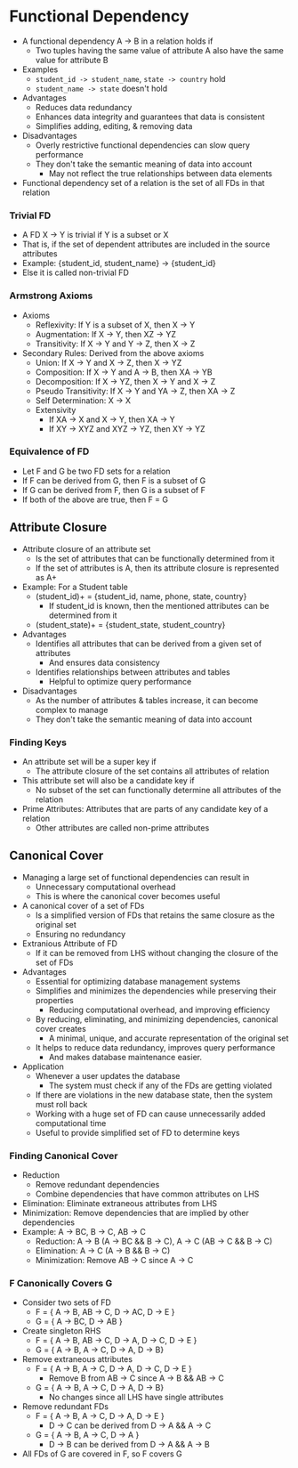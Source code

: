# Functional Dependency
- A functional dependency A -> B in a relation holds if
  - Two tuples having the same value of attribute A also have the same value for attribute B
- Examples
  - `student_id -> student_name`, `state -> country` hold
  - `student_name -> state` doesn't hold
- Advantages
  - Reduces data redundancy
  - Enhances data integrity and guarantees that data is consistent
  - Simplifies adding, editing, & removing data
- Disadvantages
  - Overly restrictive functional dependencies can slow query performance
  - They don't take the semantic meaning of data into account
    - May not reflect the true relationships between data elements
- Functional dependency set of a relation is the set of all FDs in that relation

### Trivial FD
- A FD X -> Y is trivial if Y is a subset or X
- That is, if the set of dependent attributes are included in the source attributes
- Example: {student_id, student_name} -> {student_id}
- Else it is called non-trivial FD

### Armstrong Axioms
- Axioms
  - Reflexivity: If Y is a subset of X, then X -> Y
  - Augmentation: If X -> Y, then XZ -> YZ
  - Transitivity: If X -> Y and Y -> Z, then X -> Z
- Secondary Rules: Derived from the above axioms
  - Union: If X -> Y and X -> Z, then X -> YZ
  - Composition: If X -> Y and A -> B, then XA -> YB
  - Decomposition: If X -> YZ, then X -> Y and X -> Z
  - Pseudo Transitivity: If X -> Y and YA -> Z, then XA -> Z
  - Self Determination: X -> X
  - Extensivity
    - If XA -> X and X -> Y, then XA -> Y
    - If XY -> XYZ and XYZ -> YZ, then XY -> YZ

### Equivalence of FD
- Let F and G be two FD sets for a relation
- If F can be derived from G, then F is a subset of G
- If G can be derived from F, then G is a subset of F
- If both of the above are true, then F = G

## Attribute Closure
- Attribute closure of an attribute set
  - Is the set of attributes that can be functionally determined from it
  - If the set of attributes is A, then its attribute closure is represented as A+
- Example: For a Student table
  - (student_id)+ = {student_id, name, phone, state, country}
    - If student_id is known, then the mentioned attributes can be determined from it
  - (student_state)+ = {student_state, student_country}
- Advantages
  - Identifies all attributes that can be derived from a given set of attributes
    - And ensures data consistency
  - Identifies relationships between attributes and tables
    - Helpful to optimize query performance
- Disadvantages
  - As the number of attributes & tables increase, it can become complex to manage
  - They don't take the semantic meaning of data into account

### Finding Keys
- An attribute set will be a super key if
  - The attribute closure of the set contains all attributes of relation
- This attribute set will also be a candidate key if
  - No subset of the set can functionally determine all attributes of the relation
- Prime Attributes: Attributes that are parts of any candidate key of a relation
  - Other attributes are called non-prime attributes

## Canonical Cover
- Managing a large set of functional dependencies can result in
  - Unnecessary computational overhead
  - This is where the canonical cover becomes useful
- A canonical cover of a set of FDs
  - Is a simplified version of FDs that retains the same closure as the original set
  - Ensuring no redundancy
- Extranious Attribute of FD
  - If it can be removed from LHS without changing the closure of the set of FDs
- Advantages
  - Essential for optimizing database management systems
  - Simplifies and minimizes the dependencies while preserving their properties
    - Reducing computational overhead, and improving efficiency
  - By reducing, eliminating, and minimizing dependencies, canonical cover creates
    - A minimal, unique, and accurate representation of the original set
  - It helps to reduce data redundancy, improves query performance
    - And makes database maintenance easier.
- Application
  - Whenever a user updates the database
    - The system must check if any of the FDs are getting violated
  - If there are violations in the new database state, then the system must roll back
  - Working with a huge set of FD can cause unnecessarily added computational time
  - Useful to provide simplified set of FD to determine keys

### Finding Canonical Cover
- Reduction
  - Remove redundant dependencies
  - Combine dependencies that have common attributes on LHS
- Elimination: Eliminate extraneous attributes from LHS
- Minimization: Remove dependencies that are implied by other dependencies
- Example: A -> BC, B -> C, AB -> C
  - Reduction: A -> B (A -> BC && B -> C), A -> C (AB -> C && B -> C)
  - Elimination: A -> C (A -> B && B -> C)
  - Minimization: Remove AB -> C since A -> C

### F Canonically Covers G
- Consider two sets of FD
  - F = { A -> B, AB -> C, D -> AC, D -> E }
  - G = { A -> BC, D -> AB }
- Create singleton RHS
  - F = { A -> B, AB -> C, D -> A, D -> C, D -> E }
  - G = { A -> B, A -> C, D -> A, D -> B}
- Remove extraneous attributes
  - F = { A -> B, A -> C, D -> A, D -> C, D -> E }
    - Remove B from AB -> C since A -> B && AB -> C
  - G = { A -> B, A -> C, D -> A, D -> B}
    - No changes since all LHS have single attributes
- Remove redundant FDs
  - F = { A -> B, A -> C, D -> A, D -> E }
    - D -> C can be derived from D -> A && A -> C
  - G = { A -> B, A -> C, D -> A }
    - D -> B can be derived from D -> A && A -> B
- All FDs of G are covered in F, so F covers G
